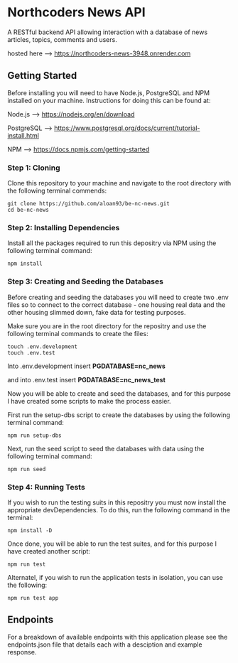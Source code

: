 # Northcoders News API

A RESTful backend API allowing interaction with a database of news articles, topics, comments and users.

hosted here --> https://northcoders-news-3948.onrender.com

## Getting Started

Before installing you will need to have Node.js, PostgreSQL and NPM installed on your machine. Instructions for doing this can be found at:

Node.js --> https://nodejs.org/en/download

PostgreSQL --> https://www.postgresql.org/docs/current/tutorial-install.html

NPM --> https://docs.npmjs.com/getting-started

### Step 1: Cloning

Clone this repository to your machine and navigate to the root directory with the following terminal commends:

```
git clone https://github.com/aloan93/be-nc-news.git
cd be-nc-news
```

### Step 2: Installing Dependencies

Install all the packages required to run this depositry via NPM using the following terminal command:

```
npm install
```

### Step 3: Creating and Seeding the Databases

Before creating and seeding the databases you will need to create two .env files so to connect to the correct database - one housing real data and the other housing slimmed down, fake data for testing purposes.

Make sure you are in the root directory for the repositry and use the following terminal commands to create the files:

```
touch .env.development
touch .env.test
```

Into .env.development insert **PGDATABASE=nc_news**

and into .env.test insert **PGDATABASE=nc_news_test**

Now you will be able to create and seed the databases, and for this purpose I have created some scripts to make the process easier.

First run the setup-dbs script to create the databases by using the following terminal command:

```
npm run setup-dbs
```

Next, run the seed script to seed the databases with data using the following terminal command:

```
npm run seed
```

### Step 4: Running Tests

If you wish to run the testing suits in this repositry you must now install the appropriate devDependencies. To do this, run the following command in the terminal:

```
npm install -D
```

Once done, you will be able to run the test suites, and for this purpose I have created another script:

```
npm run test
```

Alternatel, if you wish to run the application tests in isolation, you can use the following:

```
npm run test app
```

## Endpoints

For a breakdown of available endpoints with this application please see the endpoints.json file that details each with a desciption and example response.
